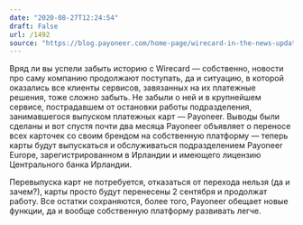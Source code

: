 ```yaml
---
date: "2020-08-27T12:24:54"
draft: False
url: /1492
source: "https://blog.payoneer.com/home-page/wirecard-in-the-news-update-regarding-wirecard-and-your-prepaid-card/"
---
```


Вряд ли вы успели забыть историю с Wirecard — собственно, новости про саму компанию продолжают поступать, да и ситуацию, в которой оказались все клиенты сервисов, завязанных на их платежные решения, тоже сложно забыть. Не забыли о ней и в крупнейшем сервисе, пострадавшем от остановки работы подразделения, занимавшегося выпуском платежных карт — Payoneer. Выводы были сделаны и вот спустя почти два месяца Payoneer объявляет о переносе всех карточек со своим брендом на собственную платформу — теперь карты будут выпускаться и обслуживаться подразделением Payoneer Europe, зарегистрированном в Ирландии и имеющего лицензию Центрального банка Ирландии.

Перевыпуска карт не потребуется, отказаться от перехода нельзя (да и зачем?), карты просто будут перенесены 2 сентября и продолжат работу. Все остатки сохраняются, более того, Payoneer обещает новые функции, да и вообще собственную платформу развивать легче.
